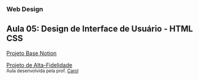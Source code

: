 ### Web Design
## Aula 05: Design de Interface de Usuário - HTML CSS

[Projeto Base Notion](https://carolini.notion.site/Projeto-Base-37f671e926cd4bffa2fc55f5936b84c0?pvs=4)

[Projeto de Alta-Fidelidade](https://www.figma.com/file/iFl7c6FRhzKzhECJ65jkjd/Drachen---Alta-fidelidade?type=design&node-id=0%3A1&mode=design&t=QsezBF7SdFuw9ldE-1)<br>
<sup> Aula desenvolvida pela prof. [Carol](https://github.com/CaroliniSimoes) </sup>
